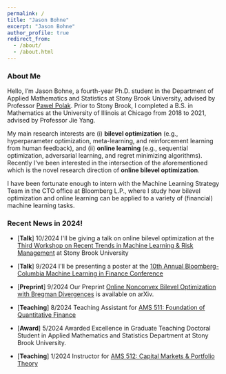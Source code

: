 ```yaml
---
permalink: /
title: "Jason Bohne"
excerpt: "Jason Bohne"
author_profile: true
redirect_from: 
  - /about/
  - /about.html
---
```



### About Me
Hello, I’m Jason Bohne, a fourth-year Ph.D. student in the Department of Applied Mathematics and Statistics at Stony Brook University, advised by Professor [Pawel Polak](https://sites.google.com/view/pawelpolak). Prior to Stony Brook, I completed a B.S. in Mathematics at the University of Illinois at Chicago from 2018 to 2021, advised by Professor Jie Yang.

My main research interests are (i) **bilevel optimization** (e.g., hyperparameter optimization, meta-learning, and reinforcement learning from human feedback), and  (ii) **online learning** (e.g., sequential optimization, adversarial learning, and regret minimizing algorithms). Recently I've been interested in the intersection of the aforementioned which is the novel research direction of **online bilevel optimization**.  

I have been fortunate enough to intern with the Machine Learning Strategy Team in the CTO office at Bloomberg L.P., where  I  study how bilevel optimization and online learning can be applied to a variety of (financial) machine learning tasks. 


### Recent News in 2024!

- \[**Talk**\] 10/2024 I'll be giving a talk on online bilevel optimization at the [Third Workshop on Recent Trends in Machine Learning & Risk Management](https://uryasev.ams.stonybrook.edu/index.php/workshop-2024/) at Stony Brook University

- \[**Talk**\] 9/2024 I'll be presenting a poster at the [10th Annual Bloomberg-Columbia Machine Learning in Finance Conference](https://cfe.columbia.edu/events/10th-annual-bloomberg-columbia-machine-learning-finance-conference-2024)

- \[**Preprint**\] 9/2024 Our Preprint [Online Nonconvex Bilevel Optimization with Bregman Divergences](https://arxiv.org/pdf/2409.10470v1) is available on arXiv. 

- \[**Teaching**\] 8/2024 Teaching Assistant for [AMS 511: Foundation of Quantitative Finance](https://www.stonybrook.edu/commcms/ams/graduate/_courses/ams511.php)

- \[**Award**\] 5/2024 Awarded Excellence in Graduate Teaching Doctoral Student in Applied Mathematics and Statistics Department at Stony Brook University.

- \[**Teaching**\] 1/2024 Instructor for [AMS 512: Capital Markets & Portfolio Theory](https://www.stonybrook.edu/commcms/ams/graduate/_courses/ams512)
